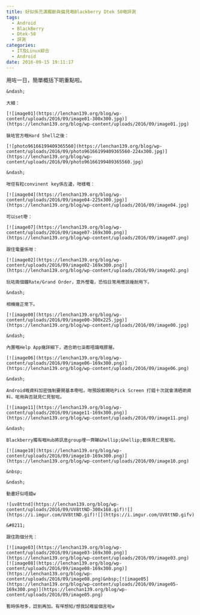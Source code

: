 ```yaml
---
title: 好似係充滿獨斷與偏見嘅Blackberry Dtek 50嘅評測
tags:
  - Android
  - BlackBerry
  - Dtek-50
  - 評測
categories:
  - IT及Linux綜合
  - Android
date: 2016-09-15 19:11:17
---
```


用咗一日，簡單概括下啲重點啦。

	&ndash;

	大細：

	[![image01](https://lenchan139.org/blog/wp-content/uploads/2016/09/image01-300x300.jpg)](https://lenchan139.org/blog/wp-content/uploads/2016/09/image01.jpg)

	裝咗官方嘅Hard Shell之後：

	[![photo96166199409365560](https://lenchan139.org/blog/wp-content/uploads/2016/09/photo96166199409365560-224x300.jpg)](https://lenchan139.org/blog/wp-content/uploads/2016/09/photo96166199409365560.jpg)

	&ndash;

	咁佢有粒convinent key係左邊，咁樣嘅：

	[![image04](https://lenchan139.org/blog/wp-content/uploads/2016/09/image04-225x300.jpg)](https://lenchan139.org/blog/wp-content/uploads/2016/09/image04.jpg)

	可以set嘢：

	[![image07](https://lenchan139.org/blog/wp-content/uploads/2016/09/image07-169x300.png)](https://lenchan139.org/blog/wp-content/uploads/2016/09/image07.png)

	跟住電量係咁：

	[![image02](https://lenchan139.org/blog/wp-content/uploads/2016/09/image02-169x300.png)](https://lenchan139.org/blog/wp-content/uploads/2016/09/image02.png)

	玩咗兩個鐘Rate/Grand Order，意外慳電，恐怕日常用應該幾耐用下。

	&ndash;

	相機幾正常下。

	[![image00](https://lenchan139.org/blog/wp-content/uploads/2016/09/image00-300x225.jpg)](https://lenchan139.org/blog/wp-content/uploads/2016/09/image00.jpg)

	&ndash;

	內置嘅Help App幾詳細下，適合啲乜柒都唔識嘅膠層。

	[![image06](https://lenchan139.org/blog/wp-content/uploads/2016/09/image06-169x300.png)](https://lenchan139.org/blog/wp-content/uploads/2016/09/image06.png)

	&ndash;

	Android嘅資料加密強制要開基本嘢啦。咁預設都開咗Pick Screen 打錯十次就會清晒啲資料，啱用與否就見仁見智啦。

	[![image11](https://lenchan139.org/blog/wp-content/uploads/2016/09/image11-169x300.png)](https://lenchan139.org/blog/wp-content/uploads/2016/09/image11.png)

	&ndash;

	Blackberry獨有嘅Hub將訊息group埋一齊睇&hellip;&hellip;都係見仁見智啦。

	[![image10](https://lenchan139.org/blog/wp-content/uploads/2016/09/image10-169x300.png)](https://lenchan139.org/blog/wp-content/uploads/2016/09/image10.png)

	&nbsp;

	&ndash;

	動畫好似唔錯w

	![uv8ttnd](https://lenchan139.org/blog/wp-content/uploads/2016/09/UV8ttND-300x168.gif)![](https://i.imgur.com/UV8ttND.gif)![](https://i.imgur.com/UV8ttND.gifv)

	&#8211;

	跟住跑個分先：

	[![image03](https://lenchan139.org/blog/wp-content/uploads/2016/09/image03-169x300.png)](https://lenchan139.org/blog/wp-content/uploads/2016/09/image03.png) [![image08](https://lenchan139.org/blog/wp-content/uploads/2016/09/image08-169x300.png)](https://lenchan139.org/blog/wp-content/uploads/2016/09/image08.png)&nbsp;[![image05](https://lenchan139.org/blog/wp-content/uploads/2016/09/image05-169x300.png)](https://lenchan139.org/blog/wp-content/uploads/2016/09/image05.png)

	暫時係咁多，諗到再加。有咩想知/想我試嘅留個言啦w
